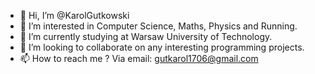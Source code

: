 - 👋 Hi, I’m @KarolGutkowski
- 👀 I’m interested in Computer Science, Maths, Physics and Running.
- 🌱 I’m currently studying at Warsaw University of Technology.
- 💞️ I’m looking to collaborate on any interesting programming projects.
- 📫 How to reach me ? Via email: gutkarol1706@gmail.com

<!---
KarolGutkowski/KarolGutkowski is a ✨ special ✨ repository because its `README.md` (this file) appears on your GitHub profile.
You can click the Preview link to take a look at your changes.
--->

